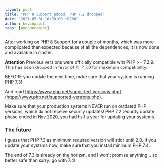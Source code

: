 ```yaml
---
layout: post
title: "PHP 8 Support added, PHP 7.2 dropped"
date: "2021-05-31 10:00:00 +0200"
author: kevinpapst
tags: [Announcement]
---
```


After working on PHP 8 Support for a couple of months, which was more complicated than expected because 
of all the dependencies, it is now done and available in master.

**Attention**
Previous versions were officially compatible with PHP >= 7.2.9.
This has been dropped in favor of PHP 7.3 for maximum compatibility.

BEFORE you update the next time, make sure that your system is running PHP 7.3!

And read [https://www.php.net/supported-versions.php](https://www.php.net/supported-versions.php).

Make sure that your production systems NEVER run on outdated PHP versions, which do not receive security updates!
PHP 7.2 security update phase ended in Nov 2020, you had half a year for updating your systems. 

### The future

I guess that PHP 7.3 as minimum required version will stick until 2.0. 
If you update your systems now, make sure that you install minimum PHP 7.4. 

The end of 7.3 is already on the horizon, and I won't promise anything... so better safe than sorry: go with 7.4!
